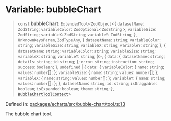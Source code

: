 # Variable: bubbleChart

> `const` **bubbleChart**: `ExtendedTool`\<`ZodObject`\<\{ `datasetName`: `ZodString`; `variableColor`: `ZodOptional`\<`ZodString`\>; `variableSize`: `ZodString`; `variableX`: `ZodString`; `variableY`: `ZodString`; \}, `UnknownKeysParam`, `ZodTypeAny`, \{ `datasetName`: `string`; `variableColor`: `string`; `variableSize`: `string`; `variableX`: `string`; `variableY`: `string`; \}, \{ `datasetName`: `string`; `variableColor`: `string`; `variableSize`: `string`; `variableX`: `string`; `variableY`: `string`; \}\>, \{ `data`: \{ `datasetName`: `string`; `details`: `string`; `id`: `string`; \}; `error`: `string`; `instruction`: `string`; `success`: `boolean`; \}, `undefined` \| \{ `data`: \{ `variableColor`: \{ `name`: `string`; `values`: `number`[]; \}; `variableSize`: \{ `name`: `string`; `values`: `number`[]; \}; `variableX`: \{ `name`: `string`; `values`: `number`[]; \}; `variableY`: \{ `name`: `string`; `values`: `number`[]; \}; \}; `datasetName`: `string`; `id`: `string`; `isDraggable`: `boolean`; `isExpanded`: `boolean`; `theme`: `string`; \}, [`BubbleChartToolContext`](../type-aliases/BubbleChartToolContext.md)\>

Defined in: [packages/echarts/src/bubble-chart/tool.ts:13](https://github.com/GeoDaCenter/openassistant/blob/95db62ddd98ea06cccc7750f9f0e37556d8bf20e/packages/echarts/src/bubble-chart/tool.ts#L13)

The bubble chart tool.
